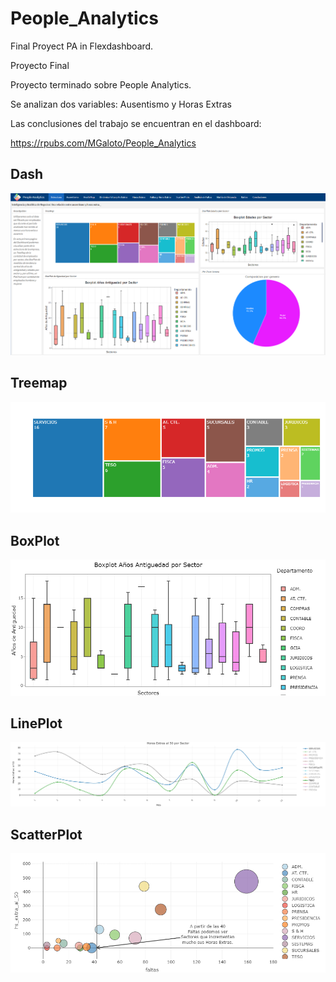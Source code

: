 # People_Analytics
Final Proyect PA in Flexdashboard.

Proyecto Final

Proyecto terminado sobre People Analytics.

Se analizan dos variables: Ausentismo y Horas Extras

Las conclusiones del trabajo se encuentran en el dashboard:

https://rpubs.com/MGaloto/People_Analytics

## Dash

![.](plot/dash.png)


## Treemap

![.](plot/newplot.png)


## BoxPlot

![.](plot/newplot1.png)

## LinePlot

![.](plot/newplot2.png)

## ScatterPlot

![.](plot/newplot3.png)
